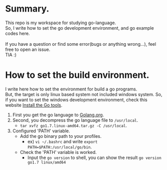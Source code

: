 # Summary.
This repo is my workspace for studying go-language.<br>
So, I write how to set the go development environment, and go example codes here.<br>
<br>
If you have a question or find some error(bugs or anything wrong...), feel free to open an issue.<br>
TIA :)


# How to set the build environment.
I write here how to set the environment for build a go programs.<br>
But, the target is only linux based system not included windows system.
So, if you want to set the windows development environment, check this website [Install the Go tools](https://golang.org/doc/install#install).
<br>
1. First you get the go language to [Golang.org](https://golang.org/dl/).
2. Second, you decompress the go language file to <code>/usr/local</code>.
	* <code>tar xvfz go1.7.linux-amd64.tar.gz -C /usr/local</code>.
3. Configured 'PATH' variable.
	* Add the go binary path to your profiles.
		* ex) <code>vi ~/.bashrc</code> and write <code>export PATH=$PATH:/usr/local/go/bin</code>.
	* Check the 'PATH' variable is worked.
		* Input the <code>go version</code> to shell, you can show the result <code>go version go1.7 linux/amd64</code>
